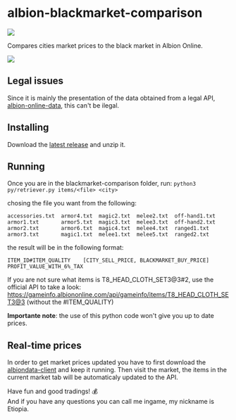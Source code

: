 # albion-blackmarket-comparison
[![](https://img.shields.io/github/downloads/felipelincoln/albion-blackmarket-comparison/total)](https://github.com/felipelincoln/albion-blackmarket-comparison/releases)

Compares cities market prices to the black market in Albion Online.

![](https://raw.githubusercontent.com/felipelincoln/albion-blackmarket-comparison/master/screenshot.png)

## Legal issues
Since it is mainly the presentation of the data obtained from a legal API, [albion-online-data](https://www.albion-online-data.com/), this can't be ilegal.

## Installing

Download the [latest release](https://github.com/felipelincoln/albion-blackmarket-comparison/releases) and unzip it.

## Running

Once you are in the blackmarket-comparison folder, run:
``
python3 py/retriever.py items/<file> <city>
``

chosing the file you want from the following:

```
accessories.txt  armor4.txt  magic2.txt  melee2.txt  off-hand1.txt
armor1.txt       armor5.txt  magic3.txt  melee3.txt  off-hand2.txt
armor2.txt       armor6.txt  magic4.txt  melee4.txt  ranged1.txt
armor3.txt       magic1.txt  melee1.txt  melee5.txt  ranged2.txt
```

the result will be in the following format:

``
ITEM_ID#ITEM_QUALITY	[CITY_SELL_PRICE, BLACKMARKET_BUY_PRICE] PROFIT_VALUE_WITH_6%_TAX
``

If you are not sure what items is T8_HEAD_CLOTH_SET3@3#2, use the official API to take a look:
https://gameinfo.albiononline.com/api/gameinfo/items/T8_HEAD_CLOTH_SET3@3 (without the #ITEM_QUALITY)

**Importante note**: the use of this python code won't give you up to date prices.

## Real-time prices
In order to get market prices updated you have to first download the [albiondata-client](https://github.com/BroderickHyman/albiondata-client/releases) and keep it running. Then visit the market, the items in the current market tab will be automaticaly updated to the API.

Have fun and good tradings! :moneybag:  
And if you have any questions you can call me ingame, my nickname is Etiopia.
